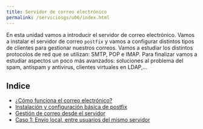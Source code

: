 ```yaml
---
title: Servidor de correo electrónico
permalink: /serviciosgs/u06/index.html
---
```


En esta unidad vamos a introducir el servidor de correo electrónico. Vamos a instalar el servidor de correo `postfix` y vamos a configurar distintos tipos de clientes para gestionar nuestros correos. Vamos a estudiar los distintos protocolos de red que se utilizan: SMTP, POP e IMAP. Para finalizar vamos a estudiar aspectos un poco más avanzados: soluciones al problema del spam, antispam y antivirus, clientes virtuales en LDAP,...

## Indice

* [¿Cómo funciona el correo electrónico?](como_funciona_mail.html)
* [Instalación y configuración básica de postfix](postfix1.html)
* [Gestión de correo desde el servidor](postfix2.html)
* [Caso 1: Envío local, entre usuarios del mismo servidor](postfix3.html)

<!--
* [Caso 2: Envío de correos desde internet a usuarios del servidor](postfix4.html)
  * [Alias y redirecciones](postfix5.html)
* [Caso 3: Envío de correo desde usuarios del servidor a correos de internet](postfix6.html)
  * [Soluciones al problema del spam](postfix7.html)
* [Caso 4: Envio de correo electrónico usando nuestro servidor de correos](postfix8.html)
* [Caso 5: Recepción de correo electrónico usando nuestro servidor de correos](postfix9.html)
* [Antispam y antivirus en nuestro servidor de correos](postfix10.html)


## Práctica

* [Práctica servidor de correo en servidores cloud](practica_correo.html)
* [Práctica servidor de correo en casa](practica_correo_casa.html)
-->